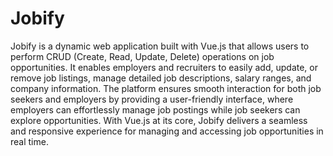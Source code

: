 # Jobify
Jobify is a dynamic web application built with Vue.js that allows users to perform CRUD (Create, Read, Update, Delete) operations on job opportunities.
It enables employers and recruiters to easily add, update, or remove job listings, manage detailed job descriptions, salary ranges, and company information. The platform ensures smooth interaction for both job seekers and employers by providing a user-friendly interface, where employers can effortlessly manage job postings while job seekers can explore opportunities. With Vue.js at its core, Jobify delivers a seamless and responsive experience for managing and accessing job opportunities in real time.
